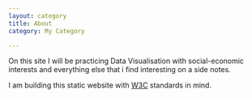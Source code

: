 ```yaml
---
layout: category
title: About
category: My Category

---
```


<p class="message"><span class="padded-dropcap">O</span>n this site I will be practicing Data Visualisation with social-economic interests and everything else that i find interesting on a side notes.</p>

I am building this static website with [W3C](http://w3.org/standards/) standards in mind.


